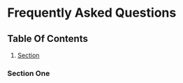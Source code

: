 # Frequently Asked Questions

[//]: # (Internal navigation)

## Table Of Contents

1. [Section](#section-one)

[//]: # (Fill As many of these as you need. Use h4 and further here, do not include h1s, h2s or h3s.)

### Section One

[//]: # (Optional Section)
[//]: # (## Previous)

[//]: # (Optional Section)
[//]: # (## What's Next)

